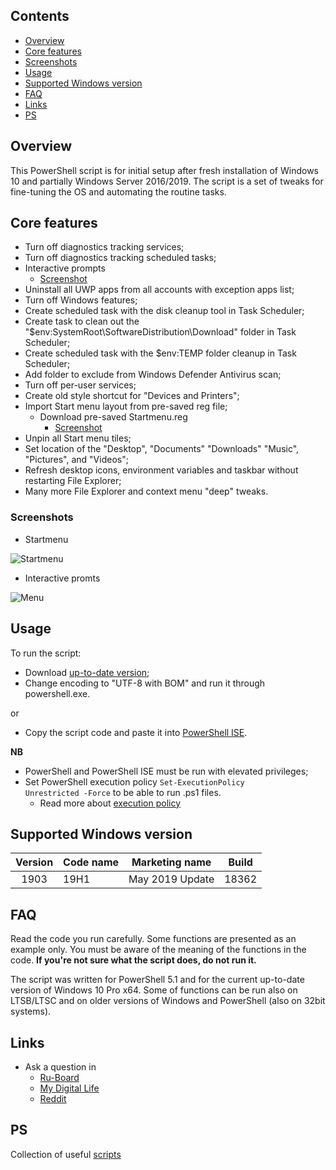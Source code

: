 ## Contents
- [Overview](#overview)
- [Core features](#core-features)
- [Screenshots](#screenshots)
- [Usage](#usage)
- [Supported Windows version](#supported-windows-version)
- [FAQ](#faq)
- [Links](#links)
- [PS](#ps)
  
## Overview
This PowerShell script is for initial setup after fresh installation of Windows 10 and partially Windows Server 2016/2019. The script is a set of tweaks for fine-tuning the OS and automating the routine tasks.

## Core features
- Turn off diagnostics tracking services;
- Turn off diagnostics tracking scheduled tasks;
- Interactive prompts
  - [Screenshot](#screenshots)
- Uninstall all UWP apps from all accounts with exception apps list;
- Turn off Windows features;
- Create scheduled task with the disk cleanup tool in Task Scheduler;
- Create task to clean out the "$env:SystemRoot\SoftwareDistribution\Download" folder in Task Scheduler;
- Create scheduled task with the $env:TEMP folder cleanup in Task Scheduler;
- Add folder to exclude from Windows Defender Antivirus scan;
- Turn off per-user services;
- Create old style shortcut for "Devices and Printers";
- Import Start menu layout from pre-saved reg file;
  - Download pre-saved Startmenu.reg
     - [Screenshot](#screenshots)
- Unpin all Start menu tiles;
- Set location of the "Desktop", "Documents" "Downloads" "Music", "Pictures", and "Videos";
- Refresh desktop icons, environment variables and taskbar without restarting File Explorer;
- Many more File Explorer and context menu "deep" tweaks.

### Screenshots
- Startmenu

![Startmenu](https://github.com/farag2/Windows-10-Setup-Script/blob/master/Screenshots/Startmenu.png)

- Interactive promts

![Menu](https://github.com/farag2/Windows-10-Setup-Script/blob/master/Screenshots/read-host.png)

## Usage
To run the script:
- Download [up-to-date version](https://github.com/farag2/Setup-Windows-10/releases);
- Change encoding to "UTF-8 with BOM" and run it through powershell.exe.

or

- Copy the script code and paste it into [PowerShell ISE](https://docs.microsoft.com/en-us/powershell/scripting/components/ise/windows-powershell-integrated-scripting-environment--ise-).

**NB**
- PowerShell and PowerShell ISE must be run with elevated privileges;
- Set PowerShell execution policy <code>Set-ExecutionPolicy Unrestricted -Force</code> to be able to run .ps1 files.
  - Read more about [execution policy](https://docs.microsoft.com/en-us/powershell/module/microsoft.powershell.core/about/about_execution_policies) 

## Supported Windows version
| Version |   Code name  |      Marketing name    | Build |
| :-----: | -------------| ---------------------- | :---: |
|  1903   |    19H1      |     May 2019 Update    | 18362 |

## FAQ
Read the code you run carefully. Some functions are presented as an example only. You must be aware of the meaning of the functions in the code. **If you're not sure what the script does, do not run it.**

The script was written for PowerShell 5.1 and for the current up-to-date version of Windows 10 Pro x64. Some of functions can be run also on LTSB/LTSC and on older versions of Windows and PowerShell (also on 32bit systems).

## Links
- Ask a question in
  - [Ru-Board](http://forum.ru-board.com/topic.cgi?forum=62&topic=30617#15)
  - [My Digital Life](https://forums.mydigitallife.net/threads/powershell-script-setup-windows-10.80139/)
  - [Reddit](https://www.reddit.com/r/Windows10/comments/ctg8jw/powershell_script_setup_windows_10/)

## PS
Collection of useful [scripts](https://gist.github.com/farag2)
